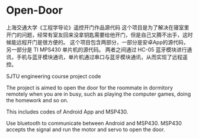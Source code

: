 # Open-Door

上海交通大学《工程学导论》遥控开门作品源代码
这个项目是为了解决在寝室里开门的问题，经常有室友回来没拿钥匙需要给他开门，但是自己又腾不出手，这时候能远程开门是很方便的。
这个项目包含两部分，一部分是安卓App的源代码，另一部分是 TI MPS430 单片机的源代码。
两者之间通过 HC-05 蓝牙模块进行通讯，手机与蓝牙模块通讯，单片机通过串口与蓝牙模块通讯，从而实现了远程遥控。


SJTU engineering course project code

The project is aimed to open the door for the roommate in dormitory remotely when you are in busy, such as playing the computer games, doing the homework and so on.

This includes codes of Android App and MSP430.

Use bluetooth to communicate between Android and MSP430. MSP430 accepts the signal and run the motor and servo to open the door.
